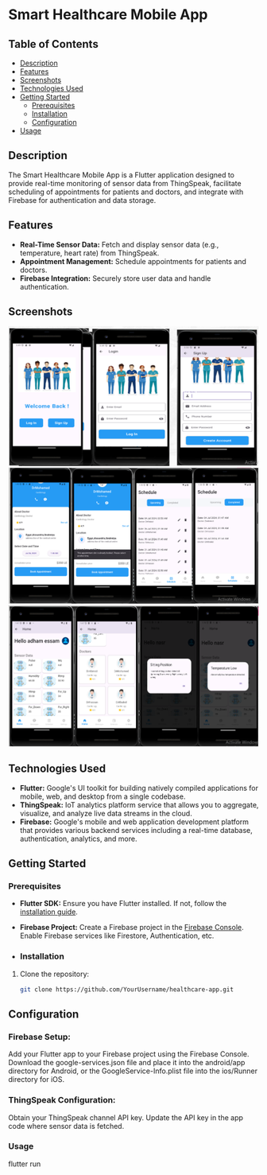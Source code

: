 # Smart Healthcare Mobile App

## Table of Contents
- [Description](#description)
- [Features](#features)
- [Screenshots](#screenshots)
- [Technologies Used](#technologies-used)
- [Getting Started](#getting-started)
  - [Prerequisites](#prerequisites)
  - [Installation](#installation)
  - [Configuration](#configuration)
- [Usage](#usage)

## Description
The Smart Healthcare Mobile App is a Flutter application designed to provide real-time monitoring of sensor data from ThingSpeak, facilitate scheduling of appointments for patients and doctors, and integrate with Firebase for authentication and data storage.

## Features
- **Real-Time Sensor Data:** Fetch and display sensor data (e.g., temperature, heart rate) from ThingSpeak.
- **Appointment Management:** Schedule appointments for patients and doctors.
- **Firebase Integration:** Securely store user data and handle authentication.

## Screenshots
![Screenshot 1](screenshots/login-signup.PNG)
![Screenshot 2](screenshots/appointments.PNG)
![Screenshot 3](screenshots/sensor.PNG)

## Technologies Used
- **Flutter:** Google's UI toolkit for building natively compiled applications for mobile, web, and desktop from a single codebase.
- **ThingSpeak:** IoT analytics platform service that allows you to aggregate, visualize, and analyze live data streams in the cloud.
- **Firebase:** Google's mobile and web application development platform that provides various backend services including a real-time database, authentication, analytics, and more.

## Getting Started

### Prerequisites
- **Flutter SDK:** Ensure you have Flutter installed. If not, follow the [installation guide](https://flutter.dev/docs/get-started/install).
- **Firebase Project:** Create a Firebase project in the [Firebase Console](https://console.firebase.google.com/). Enable Firebase services like Firestore, Authentication, etc.

- ### Installation
1. Clone the repository:
   ```bash
   git clone https://github.com/YourUsername/healthcare-app.git
   
## Configuration
### Firebase Setup:
Add your Flutter app to your Firebase project using the Firebase Console.
Download the google-services.json file and place it into the android/app directory for Android, or the GoogleService-Info.plist file into the ios/Runner directory for iOS.
### ThingSpeak Configuration:
Obtain your ThingSpeak channel API key.
Update the API key in the app code where sensor data is fetched.

### Usage
flutter run


